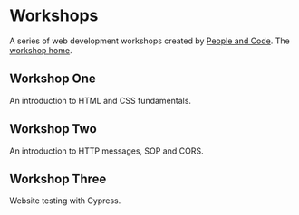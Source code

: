 # Workshops

A series of web development workshops created by [People and Code](https://people-and-code.com/).
The [workshop home](https://workshops.people-and-code.com/).

## Workshop One

An introduction to HTML and CSS fundamentals.

## Workshop Two

An introduction to HTTP messages, SOP and CORS.

## Workshop Three

Website testing with Cypress.
